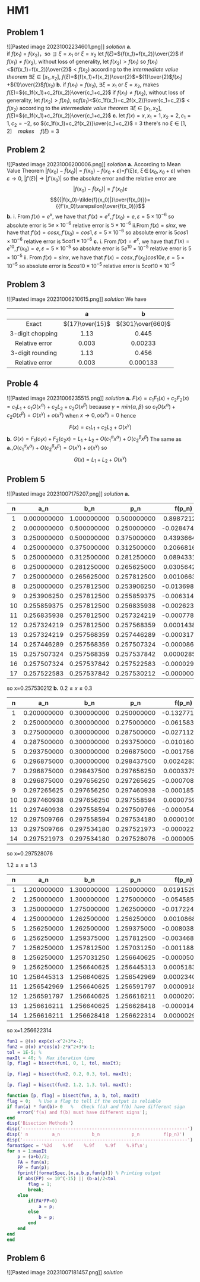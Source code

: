 # HM1
## Problem 1
![[Pasted image 20231002234601.png]]
*solotion*
**a**.    
if $f(x_1)$ = $f(x_2)$，so $\exists$ $\xi=x_1$ or $\xi=x_2$
let $f(\xi)=$${f(x_1)+f(x_2)}\over{2}$
if $f(x_1)\neq{f(x_2)}$, without loss of generality, let $f(x_2)>{f(x_1)}$
so ${f(x_1)}<$${f(x_1)+f(x_2)}\over{2}$$<{f(x_2)}$
according to the *intermediate value theorem*
$\exists\xi\in[x_1,x_2]$, $f(\xi)=$${f(x_1)+f(x_2)}\over{2}$=${1}\over{2}$$f(x_1)$ +${1}\over{2}$$f(x_2)$
**b.**
if $f(x_1)=f(x_2)$, $\exists{\xi}={x_1}$ or $\xi={x_2}$, makes $f(\xi)=$${c_1f(x_1)+c_2f(x_2)}\over{c_1+c_2}$
if $f(x_1)\neq{f(x_2)}$, without loss of generality, let $f(x_2)>{f(x_1)}$, 
so${f(x_1)}<$${c_1f(x_1)+c_2f(x_2)}\over{c_1+c_2}$$<f(x_2)$
according to the *intermediate value theorem*
$\exists\xi\in[x_1,x_2]$, $f(\xi)=$${c_1f(x_1)+c_2f(x_2)}\over{c_1+c_2}$
**c.**
let $f(x)=x, x_1=1,x_2 = 2, c_1=1,c_2=-2$,
so ${c_1f(x_1)+c_2f(x_2)}\over{c_1+c_2}$ = 3
there's no ${\xi}{\in}[1,2] {\quad}makes{\quad} f(\xi)=3$
## Problem 2
![[Pasted image 20231006200006.png]]
*solotion*
**a.**
According to Mean Value Theorem 
$|f(x_0)-\tilde{f}(x_0)|$ = $f(x_0)-f(x_0+\varepsilon)$=$f'(\xi){\varepsilon}$, $\xi {\,}\in{\,}(x_0, x_0+{\varepsilon})$
when $\varepsilon{\rightarrow}0$, ${|f'(\xi)|}{\rightarrow}{|f'(x_0)|}$
so the absolute error and the relative error are
$$|f(x_0)-\tilde{f}(x_0)|={f'(x_0)\varepsilon}$$
$${{|f(x_0)-\tilde{f}(x_0)|}\over{f(x_0)}}={{f'(x_0)\varepsilon}\over{f(x_0)}}$$
**b.**
i.
From $f(x)= e^x$, we have that $f'(x)=e^x,f'(x_0)=e,{\varepsilon}=5\times10^{-6}$
so absolute error is $5e\times10^{-6}$
relative error is $5\times10^{-6}$
ii.From $f(x)= sinx$, we have that $f'(x)=cosx,f'(x_0)=cos1,{\varepsilon}=5\times10^{-6}$
so absolute error is $5cos1\times10^{-6}$
relative error is $5cot1\times10^{-6}$
**c.**
i.
From $f(x)= e^x$, we have that $f'(x)=e^10,f'(x_0)=e,{\varepsilon}=5\times10^{-5}$
so absolute error is $5e^{10}\times10^{-5}$
relative error is $5\times10^{-5}$
ii.
From $f(x)= sinx$, we have that $f'(x)=cosx,f'(x_0)cos10e,{\varepsilon}=5\times10^{-5}$
so absolute error is $5cos10\times10^{-5}$
relative error is $5cot10\times10^{-5}$
## Problem 3
![[Pasted image 20231006210615.png]]
*solution*
We have

|     |  a  |  b  |
|:---:|:---:|:---:|
|Exact    |${17}\over{15}$     |${301}\over{660}$     |
|3-digit chopping     |    1.13 |0.445     |
|Relative error     |   0.003  | 0.00233    |
|3-digit rounding     |    1.13 |    0.456 |
|Relative error     |   0.003  |   0.000133  |

## Proble 4
![[Pasted image 20231006235515.png]]
*solution*
**a.**
$F(x) = c_1F_1(x)+c_2F_2(x)=c_1L_1+c_1O(x^{\alpha})+c_2L_2+c_2O(x^{\beta})$
because $\gamma=min\{{\alpha,\beta}\}$
so $c_1O({x}^{\alpha})+c_2O({x}^{\beta})=O({x}^{\gamma})+o({x}^{\gamma})$ 
when $x\rightarrow0, o({x}^{\gamma})=0$
hence $$F(x)=c_1L_1+c_2L_2+O({x}^{\gamma})$$
**b.**
$G(x)=F_1(c_1x)+F_2(c_2x)=L_1+L_2+O(c_1^{\alpha}x^{\alpha})+O(c_2^{\beta}x^{\beta})$
The same as **a.**,$O(c_1^{\alpha}x^{\alpha})+O(c_2^{\beta}x^{\beta})=O({x}^{\gamma})+o({x}^{\gamma})$ 
so $$G(x)=L_1+L_2+O(x^{\gamma})$$

## Problem 5
![[Pasted image 20231007175207.png]]
*solution*
**a.**

| n   | a_n         | b_n         | p_n         | f(p_n)       |
| :---: | :-----------: | :-----------: | :-----------: | :------------: |
| 1   | 0.000000000 | 1.000000000 | 0.500000000 | 0.898721271  |
| 2   | 0.000000000 | 0.500000000 | 0.250000000 | -0.028474583 |
| 3   | 0.250000000 | 0.500000000 | 0.375000000 | 0.439366415  |
| 4   | 0.250000000 | 0.375000000 | 0.312500000 | 0.206681691  |
| 5   | 0.250000000 | 0.312500000 | 0.281250000 | 0.089433196  |
| 6   | 0.250000000 | 0.281250000 | 0.265625000 | 0.030564234  |
| 7   | 0.250000000 | 0.265625000 | 0.257812500 | 0.001066368  |
| 8   | 0.250000000 | 0.257812500 | 0.253906250 | -0.013698684 |
| 9   | 0.253906250 | 0.257812500 | 0.255859375 | -0.006314807 |
| 10  | 0.255859375 | 0.257812500 | 0.256835938 | -0.002623882 |
| 11  | 0.256835938 | 0.257812500 | 0.257324219 | -0.000778673 |
| 12  | 0.257324219 | 0.257812500 | 0.257568359 | 0.000143868  |
| 13  | 0.257324219 | 0.257568359 | 0.257446289 | -0.000317397 |
| 14  | 0.257446289 | 0.257568359 | 0.257507324 | -0.000086763 |
| 15  | 0.257507324 | 0.257568359 | 0.257537842 | 0.000028553  |
| 16  | 0.257507324 | 0.257537842 | 0.257522583 | -0.000029105 |
| 17  | 0.257522583 | 0.257537842 | 0.257530212 | -0.000000276 |
so x=0.257530212
**b.**
${0.2}{\leq}x{\leq}0.3$

| n   | a_n         | b_n         | p_n         | f(p_n)       |
| :---: | :-----------: | :-----------: | :-----------: | :------------: |
| 1   | 0.200000000 | 0.300000000 | 0.250000000 | -0.132771895 |
| 2   | 0.250000000 | 0.300000000 | 0.275000000 | -0.061583071 |
| 3   | 0.275000000 | 0.300000000 | 0.287500000 | -0.027112719 |
| 4   | 0.287500000 | 0.300000000 | 0.293750000 | -0.010160959 |
| 5   | 0.293750000 | 0.300000000 | 0.296875000 | -0.001756232 |
| 6   | 0.296875000 | 0.300000000 | 0.298437500 | 0.002428306  |
| 7   | 0.296875000 | 0.298437500 | 0.297656250 | 0.000337524  |
| 8   | 0.296875000 | 0.297656250 | 0.297265625 | -0.000708983 |
| 9   | 0.297265625 | 0.297656250 | 0.297460938 | -0.000185637 |
| 10  | 0.297460938 | 0.297656250 | 0.297558594 | 0.000075967  |
| 11  | 0.297460938 | 0.297558594 | 0.297509766 | -0.000054829 |
| 12  | 0.297509766 | 0.297558594 | 0.297534180 | 0.000010570  |
| 13  | 0.297509766 | 0.297534180 | 0.297521973 | -0.000022129 |
| 14  | 0.297521973 | 0.297534180 | 0.297528076 | -0.000005779 |

so x=0.297528076

${1.2}{\leq}x{\leq}1.3$

|  n  |     a_n     |     b_n     |     p_n     |    f(p_n)    |
|:---:|:-----------:|:-----------:|:-----------:|:------------:|
|  1  | 1.200000000 | 1.300000000 | 1.250000000 | 0.019152953  |
|  2  | 1.250000000 | 1.300000000 | 1.275000000 | -0.054585352 |
|  3  | 1.250000000 | 1.275000000 | 1.262500000 | -0.017224892 |
|  4  | 1.250000000 | 1.262500000 | 1.256250000 | 0.001086892  |
|  5  | 1.256250000 | 1.262500000 | 1.259375000 | -0.008038288 |
|  6  | 1.256250000 | 1.259375000 | 1.257812500 | -0.003468020 |
|  7  | 1.256250000 | 1.257812500 | 1.257031250 | -0.001188644 |
|  8  | 1.256250000 | 1.257031250 | 1.256640625 | -0.000050396 |
|  9  | 1.256250000 | 1.256640625 | 1.256445313 | 0.000518368  |
| 10  | 1.256445313 | 1.256640625 | 1.256542969 | 0.000234016  |
| 11  | 1.256542969 | 1.256640625 | 1.256591797 | 0.000091818  |
| 12  | 1.256591797 | 1.256640625 | 1.256616211 | 0.000020713  |
| 13  | 1.256616211 | 1.256640625 | 1.256628418 | -0.000014841 |
| 14  | 1.256616211 | 1.256628418 | 1.256622314 | 0.000002936  |

so x=1.256622314

~~~matlab
fun1 = @(x) exp(x)-x^2+3*x-2;
fun2 = @(x) x*cos(x)-2*x^2+3*x-1;
tol = 1E-5; %
maxIt = 40; %  Max iteration time
[p, flag] = bisect(fun1, 0, 1, tol, maxIt);

[p, flag] = bisect(fun2, 0.2, 0.3, tol, maxIt);

[p, flag] = bisect(fun2, 1.2, 1.3, tol, maxIt);

function [p, flag] = bisect(fun, a, b, tol, maxIt)
flag = 0;   % Use a flag to tell if the output is reliable
if fun(a) * fun(b)> 0   %   Check f(a) and f(b) have different sign
    error('f(a) and f(b) must have different signs');
end
disp('Bisection Methods')
disp('--------------------------------------------------------------')
disp(' n         a_n            b_n            p_n         f(p_n)')
disp('--------------------------------------------------------------')
formatSpec = '%2d    %.9f    %.9f    %.9f    %.9f\n';
for n = 1:maxIt
    p = (a+b)/2;
    FA = fun(a);
    FP = fun(p);
    fprintf(formatSpec,[n,a,b,p,fun(p)]) % Printing output
    if abs(FP) <= 10^(-15) || (b-a)/2<tol
        flag = 1;
        break;
    else
        if(FA*FP>0)
            a = p;
        else
            b = p;
        end
    end
end
end

~~~

## Problem 6
![[Pasted image 20231007181457.png]]
*solution*
